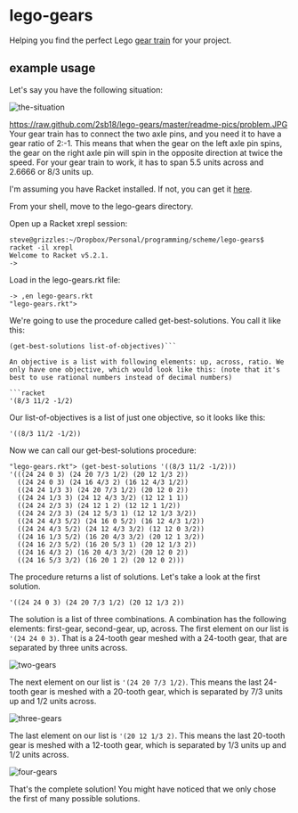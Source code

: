 lego-gears
==========

Helping you find the perfect Lego [gear train](https://en.wikipedia.org/wiki/Gear_train) for your project.

## example usage

Let's say you have the following situation:

![the-situation](https://raw.github.com/2sb18/lego-gears/master/readme-pics/example-usage.jpg)

https://raw.github.com/2sb18/lego-gears/master/readme-pics/problem.JPG
Your gear train has to connect the two axle pins, and you need it to have a gear ratio of 2:-1. This means that when the gear on the left axle pin spins, the gear on the right axle pin will spin in the opposite direction at twice the speed. For your gear train to work, it has to span 5.5 units across and 2.6666 or 8/3 units up.

I'm assuming you have Racket installed. If not, you can get it [here](http://racket-lang.org/download/).

From your shell, move to the lego-gears directory.

Open up a Racket xrepl session:

```shell
steve@grizzles:~/Dropbox/Personal/programming/scheme/lego-gears$ racket -il xrepl
Welcome to Racket v5.2.1.
->
```

Load in the lego-gears.rkt file:

```shell
-> ,en lego-gears.rkt
"lego-gears.rkt"> 
```

We're going to use the procedure called get-best-solutions. You call it like this:

 ```racket
(get-best-solutions list-of-objectives)```

An objective is a list with following elements: up, across, ratio. We only have one objective, which would look like this: (note that it's best to use rational numbers instead of decimal numbers)

```racket
'(8/3 11/2 -1/2)
```

Our list-of-objectives is a list of just one objective, so it looks like this:

```racket
'((8/3 11/2 -1/2))
```

Now we can call our get-best-solutions procedure:

```shell
"lego-gears.rkt"> (get-best-solutions '((8/3 11/2 -1/2)))
'(((24 24 0 3) (24 20 7/3 1/2) (20 12 1/3 2))
  ((24 24 0 3) (24 16 4/3 2) (16 12 4/3 1/2))
  ((24 24 1/3 3) (24 20 7/3 1/2) (20 12 0 2))
  ((24 24 1/3 3) (24 12 4/3 3/2) (12 12 1 1))
  ((24 24 2/3 3) (24 12 1 2) (12 12 1 1/2))
  ((24 24 2/3 3) (24 12 5/3 1) (12 12 1/3 3/2))
  ((24 24 4/3 5/2) (24 16 0 5/2) (16 12 4/3 1/2))
  ((24 24 4/3 5/2) (24 12 4/3 3/2) (12 12 0 3/2))
  ((24 16 1/3 5/2) (16 20 4/3 3/2) (20 12 1 3/2))
  ((24 16 2/3 5/2) (16 20 5/3 1) (20 12 1/3 2))
  ((24 16 4/3 2) (16 20 4/3 3/2) (20 12 0 2))
  ((24 16 5/3 3/2) (16 20 1 2) (20 12 0 2)))
```

The procedure returns a list of solutions. Let's take a look at the first solution.

```racket
'((24 24 0 3) (24 20 7/3 1/2) (20 12 1/3 2))
```

The solution is a list of three combinations. A combination has the following elements: first-gear, second-gear, up, across. The first element on our list is ```'(24 24 0 3)```. That is a 24-tooth gear meshed with a 24-tooth gear, that are separated by three units across.

![two-gears](https://raw.github.com/2sb18/lego-gears/master/readme-pics/two-gears.jpg)

The next element on our list is ```'(24 20 7/3 1/2)```. This means the last 24-tooth gear is meshed with a 20-tooth gear, which is separated by 7/3 units up and 1/2 units across.

![three-gears](https://raw.github.com/2sb18/lego-gears/master/readme-pics/three-gears.jpg)

The last element on our list is ```'(20 12 1/3 2)```. This means the last 20-tooth gear is meshed with a 12-tooth gear, which is separated by 1/3 units up and 1/2 units across.

![four-gears](https://raw.github.com/2sb18/lego-gears/master/readme-pics/four-gears.jpg)

That's the complete solution! You might have noticed that we only chose the first of many possible solutions. 
